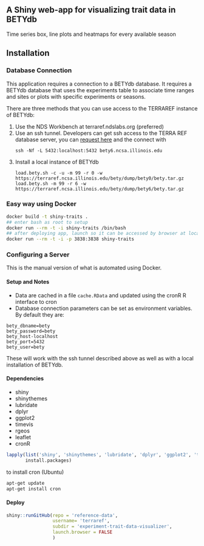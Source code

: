 ## A Shiny web-app for visualizing trait data in BETYdb

Time series box, line plots and heatmaps for every available season

## Installation

### Database Connection

This application requires a connection to a BETYdb database. It requires a BETYdb database that uses the experiments table to associate time ranges and sites or plots with specific experiments or seasons.

There are three methods that you can use access to the TERRAREF instance of BETYdb:

1. Use the NDS Workbench at terraref.ndslabs.org (preferred)
2. Use an ssh tunnel. Developers can get ssh access to the TERRA REF database server, you can [request here](https://identity.ncsa.illinois.edu/join/TU49BUUEDM) and the connect with
    ```
    ssh -Nf -L 5432:localhost:5432 bety6.ncsa.illinois.edu
    ```    
3. Install a local instance of BETYdb
    ```
    load.bety.sh -c -u -m 99 -r 0 -w https://terraref.ncsa.illinois.edu/bety/dump/bety0/bety.tar.gz
    load.bety.sh -m 99 -r 6 -w https://terraref.ncsa.illinois.edu/bety/dump/bety6/bety.tar.gz
    ```

### Easy way using Docker

```sh
docker build -t shiny-traits .
## enter bash as root to setup
docker run --rm -t -i shiny-traits /bin/bash
## after deploying app, launch so it can be accessed by browser at localhost:3838
docker run --rm -t -i -p 3838:3838 shiny-traits
```

### Configuring a Server

This is the manual version of what is automated using Docker.

#### Setup and Notes

* Data are cached in a file `cache.RData` and updated using the cronR R interface to cron
* Database connection parameters can be set as environment variables. By default they are:

```
bety_dbname=bety
bety_password=bety
bety_host-localhost
bety_port=5432
bety_user=bety
```

These will work with the ssh tunnel described above as well as with a local installation of BETYdb.

#### Dependencies

- shiny
- shinythemes
- lubridate
- dplyr
- ggplot2
- timevis
- rgeos
- leaflet
- cronR

```r
lapply(list('shiny', 'shinythemes', 'lubridate', 'dplyr', 'ggplot2', 'timevis', 'rgeos', 'leaflet', 'cronR'),
       install.packages)
```

to install cron (Ubuntu)

```sh
apt-get update
apt-get install cron
```

#### Deploy

```r
shiny::runGitHub(repo = 'reference-data', 
                 username= 'terraref', 
                 subdir = 'experiment-trait-data-visualizer',
                 launch.browser = FALSE
                 )
```


